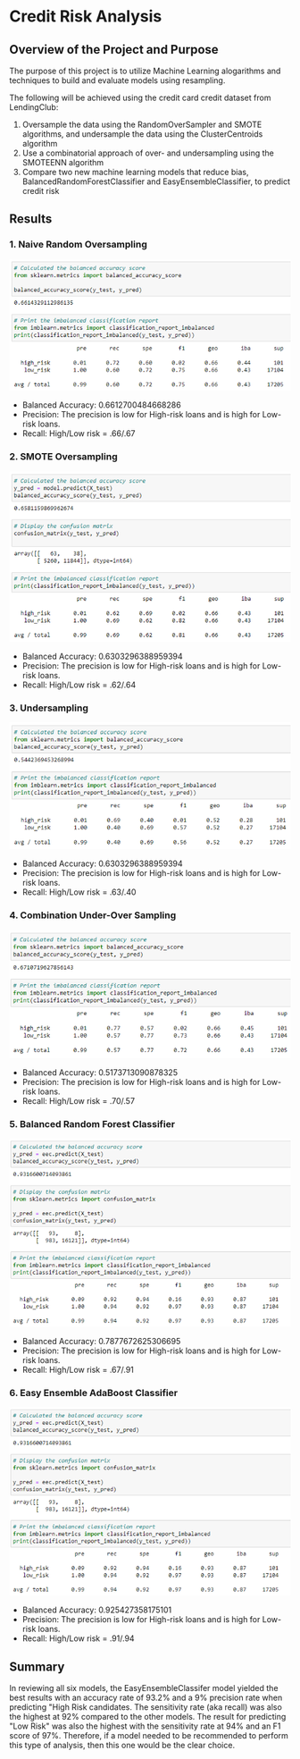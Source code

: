# Credit Risk Analysis

## Overview of the Project and Purpose

The purpose of this project is to utilize Machine Learning alogarithms and techniques to build and evaluate models using resampling.

The following will be achieved using the credit card credit dataset from LendingClub:

1. Oversample the data using the RandomOverSampler and SMOTE algorithms, and undersample the data using the ClusterCentroids algorithm
2. Use a combinatorial approach of over- and undersampling using the SMOTEENN algorithm
3. Compare two new machine learning models that reduce bias, BalancedRandomForestClassifier and EasyEnsembleClassifier, to predict credit risk

## Results

### 1. Naive Random Oversampling

![](Resources/Capture1.PNG)

- Balanced Accuracy: 0.6612700484668286
- Precision: The precision is low for High-risk loans and is high for Low-risk loans.
- Recall: High/Low risk = .66/.67

### 2. SMOTE Oversampling

![](Resources/Capture2.PNG)

- Balanced Accuracy: 0.6303296388959394
- Precision: The precision is low for High-risk loans and is high for Low-risk loans.
- Recall: High/Low risk = .62/.64

### 3. Undersampling

![](Resources/Capture3.PNG)

- Balanced Accuracy: 0.6303296388959394
- Precision: The precision is low for High-risk loans and is high for Low-risk loans.
- Recall: High/Low risk = .63/.40

### 4. Combination Under-Over Sampling

![](Resources/Capture4.PNG)

- Balanced Accuracy: 0.5173713090878325
- Precision: The precision is low for High-risk loans and is high for Low-risk loans.
- Recall: High/Low risk = .70/.57

### 5. Balanced Random Forest Classifier

![](Resources/Capture5.PNG)

- Balanced Accuracy: 0.7877672625306695
- Precision: The precision is low for High-risk loans and is high for Low-risk loans.
- Recall: High/Low risk = .67/.91

### 6. Easy Ensemble AdaBoost Classifier

![](Resources/Capture6.PNG)

- Balanced Accuracy: 0.925427358175101
- Precision: The precision is low for High-risk loans and is high for Low-risk loans.
- Recall: High/Low risk = .91/.94

## Summary

In reviewing all six models, the EasyEnsembleClassifer model yielded the best results with an accuracy rate of 93.2% and a 9% precision rate when predicting "High Risk candidates. The sensitivity rate (aka recall) was also the highest at 92% compared to the other models. The result for predicting "Low Risk" was also the highest with the sensitivity rate at 94% and an F1 score of 97%. Therefore, if a model needed to be recommended to perform this type of analysis, then this one would be the clear choice.
